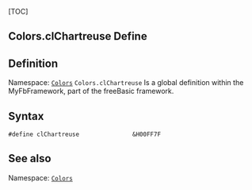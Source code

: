 [TOC]
## Colors.clChartreuse Define

## Definition
Namespace: [`Colors`](Colors.md)
`Colors.clChartreuse` Is a global definition within the MyFbFramework, part of the freeBasic framework.
## Syntax

```freeBasic
#define clChartreuse               &H00FF7F
```

## See also
Namespace: [`Colors`](Colors.md)

